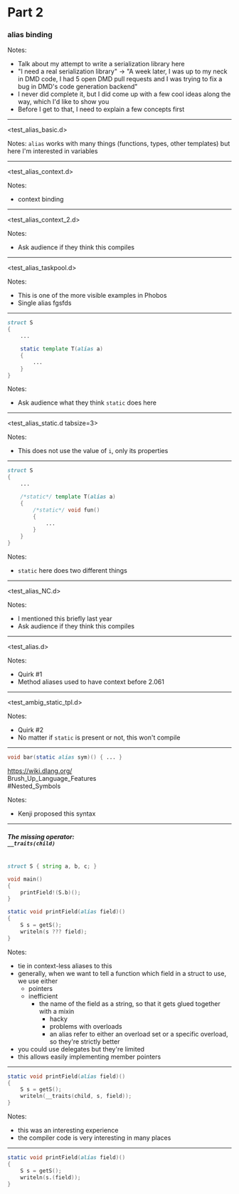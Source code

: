 # Part 2

### alias binding

Notes:
- Talk about my attempt to write a serialization library here
- "I need a real serialization library" -> "A week later, I was up to my neck in DMD code, I had 5 open DMD pull requests and I was trying to fix a bug in DMD's code generation backend"
- I never did complete it, but I did come up with a few cool ideas along the way, which I'd like to show you
- Before I get to that, I need to explain a few concepts first

----

<test_alias_basic.d>

Notes:
`alias` works with many things (functions, types, other templates) but here I'm interested in variables

----

<test_alias_context.d>

Notes:
- context binding

----

<!--
<test_alias_context_ro.d>

----
-->

<test_alias_context_2.d>

Notes:
- Ask audience if they think this compiles

----

<test_alias_taskpool.d>

Notes:
- This is one of the more visible examples in Phobos
- Single alias fgsfds 

----

```d
struct S
{
	...

	static template T(alias a)
	{
		...
	}
}
```

Notes:
- Ask audience what they think `static` does here

----

<test_alias_static.d tabsize=3>

Notes:
- This does not use the value of `i`, only its properties

----

```d
struct S
{
	...

	/*static*/ template T(alias a)
	{
		/*static*/ void fun()
		{
			...
		}
	}
}
```

Notes:
- `static` here does two different things

----

<!--
<test_alias_static_2.d tabsize=3>

----
-->

<test_alias_NC.d>

Notes:
- I mentioned this briefly last year
- Ask audience if they think this compiles

----

<test_alias.d>

Notes:
- Quirk #1
- Method aliases used to have context before 2.061

----

<test_ambig_static_tpl.d>

Notes:
- Quirk #2
- No matter if `static` is present or not, this won't compile

----


```d
void bar(static alias sym)() { ... }
```

<a href="https://wiki.dlang.org/Brush_Up_Language_Features#Nested_Symbols">https://wiki.dlang.org/<br>Brush_Up_Language_Features<br>#Nested_Symbols

<style> <ID> p { font-size: 75%; } </style>

Notes:
- Kenji proposed this syntax

----

##### The missing operator:<br>`__traits(child)`

```d

struct S { string a, b, c; }

void main()
{
	printField!(S.b)();
}

static void printField(alias field)()
{
	S s = getS();
	writeln(s ??? field);
}
```

Notes:
- tie in context-less aliases to this
- generally, when we want to tell a function which field in a struct to use, we use either
  - pointers
  - inefficient
	- the name of the field as a string, so that it gets glued together with a mixin
	  - hacky
	  - problems with overloads
	  - an alias refer to either an overload set or a specific overload, so they're strictly better
- you could use delegates but they're limited
- this allows easily implementing member pointers

----

```d
static void printField(alias field)()
{
	S s = getS();
	writeln(__traits(child, s, field));
}
```

Notes:
- this was an interesting experience
- the compiler code is very interesting in many places

----

```d
static void printField(alias field)()
{
	S s = getS();
	writeln(s.(field));
}
```
